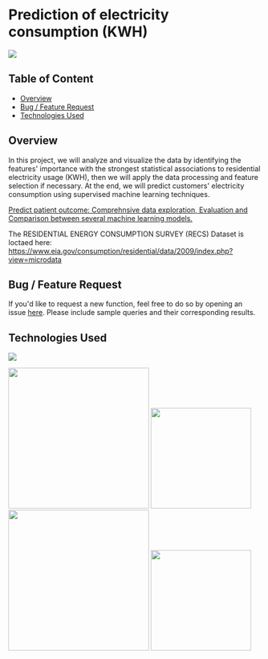 # Prediction of electricity consumption (KWH)

![](https://electricityplans.com/wp-content/uploads/2017/04/kWh-Kilowatt-hour-definition-meaning.jpg)

## Table of Content
  * [Overview](#overview)
  * [Bug / Feature Request](#bug---feature-request)
  * [Technologies Used](#technologies-used)

## Overview
In this project, we will analyze and visualize the data by identifying the features' importance with the strongest statistical associations to residential electricity usage (KWH), then we will apply the data processing and feature selection if necessary. At the end, we will predict customers' electricity consumption using supervised machine learning techniques.

[Predict patient outcome: Comprehnsive data exploration, Evaluation and Comparison between several machine learning models.](https://github.com/kh-bilal/Data-Science-Portfolio/blob/main/Predict_patient_outcome_using_Pycaret/Predict%20patient%20outcome%20using%20Pycaret.ipynb)

The RESIDENTIAL ENERGY CONSUMPTION SURVEY (RECS) Dataset is loctaed here: https://www.eia.gov/consumption/residential/data/2009/index.php?view=microdata 

## Bug / Feature Request

If you'd like to request a new function, feel free to do so by opening an issue [here](https://github.com/kh-bilal/Data-Science-Portfolio/issues/new). Please include sample queries and their corresponding results.

## Technologies Used
![](https://forthebadge.com/images/badges/made-with-python.svg)

[<img target="_blank" src="https://www.analyticsvidhya.com/wp-content/uploads/2015/01/scikit-learn-logo.png" width=280>](https://www.analyticsvidhya.com/wp-content/uploads/2015/01/scikit-learn-logo.png) [<img target="_blank" src="https://static.javatpoint.com/tutorial/pandas/images/python-pandas.png" width=200>](https://static.javatpoint.com/tutorial/pandas/images/python-pandas.png) [<img target="_blank" src="https://miro.medium.com/max/765/1*cyXCE-JcBelTyrK-58w6_Q.png" width=280>](https://miro.medium.com/max/765/1*cyXCE-JcBelTyrK-58w6_Q.png) [<img target="_blank" src="https://assets.website-files.com/5dc3b47ddc6c0c2a1af74ad0/5e18182ad27bcfbb9dff263a_RGB_Logo_Horizontal_Color_Light_Bg.png" width=200>](https://assets.website-files.com/5dc3b47ddc6c0c2a1af74ad0/5e18182ad27bcfbb9dff263a_RGB_Logo_Horizontal_Color_Light_Bg.png)
